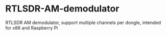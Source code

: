 RTLSDR-AM-demodulator
=====================

RTLSDR AM demodulator, support multiple channels per dongle, intended for x86 and Raspberry Pi
